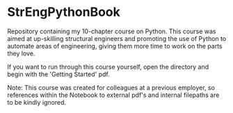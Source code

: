 # StrEngPythonBook
Repository containing my 10-chapter course on Python. 
This course was aimed at up-skilling structural engineers and promoting the use of Python to automate areas of engineering, giving them more time to work on the parts they love.

If you want to run through this course yourself, open the directory and begin with the 'Getting Started' pdf.

Note: This course was created for colleagues at a previous employer, so references within the Notebook to external pdf's and internal filepaths are to be kindly ignored.
